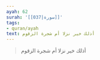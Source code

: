 ```yaml
---
ayah: 62
surah: '[[037|سورة]]'
tags:
- quran/ayah
text: أذلك خير نزلا أم شجرة الزقوم
---
```

> أذلك خير نزلا أم شجرة الزقوم
